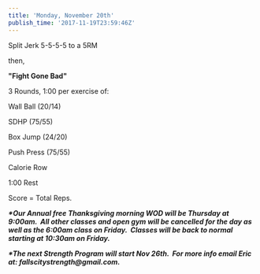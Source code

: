 ```yaml
---
title: 'Monday, November 20th'
publish_time: '2017-11-19T23:59:46Z'
---
```


Split Jerk 5-5-5-5 to a 5RM

then,

**"Fight Gone Bad"**

3 Rounds, 1:00 per exercise of:

Wall Ball (20/14)

SDHP (75/55)

Box Jump (24/20)

Push Press (75/55)

Calorie Row

1:00 Rest

Score = Total Reps.

***\*Our Annual free Thanksgiving morning WOD will be Thursday at
9:00am.  All other classes and open gym will be cancelled for the day as
well as the 6:00am class on Friday.  Classes will be back to normal
starting at 10:30am on Friday.***

***\*The next Strength Program will start Nov 26th.  For more info email
Eric at: fallscitystrength\@gmail.com.***

